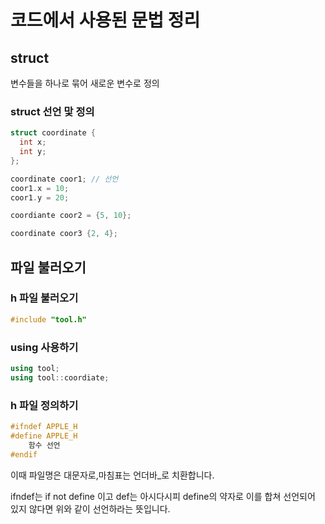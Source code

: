 # 코드에서 사용된 문법 정리

## struct

변수들을 하나로 묶어 새로운 변수로 정의

### struct 선언 맟 정의

``` c++
struct coordinate {
  int x;
  int y;
};
```

``` c++
coordinate coor1; // 선언
coor1.x = 10;
coor1.y = 20;

coordiante coor2 = {5, 10};

coordinate coor3 {2, 4};
```

## 파일 불러오기

### h 파일 불러오기

``` c++
#include "tool.h"
```

### using 사용하기
``` c++
using tool;
using tool::coordiate;
```

### h 파일 정의하기
``` c++
#ifndef APPLE_H
#define APPLE_H 
    함수 선언
#endif
```
이때 파일명은 대문자로,마침표는 언더바_로 치환합니다. 

ifndef는 if not define 이고 def는 아시다시피 define의 약자로 이를 합쳐 선언되어 있지 않다면 위와 같이 선언하라는 뜻입니다.
